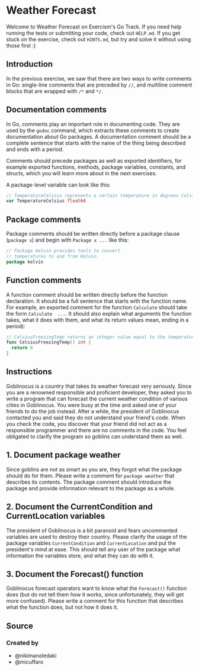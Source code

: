 # Weather Forecast

Welcome to Weather Forecast on Exercism's Go Track.
If you need help running the tests or submitting your code, check out `HELP.md`.
If you get stuck on the exercise, check out `HINTS.md`, but try and solve it without using those first :)

## Introduction

In the previous exercise, we saw that there are two ways to write comments in Go: single-line comments that are preceded by `//`, and multiline comment blocks that are wrapped with `/*` and `*/`.

## Documentation comments

In Go, comments play an important role in documenting code. They are used by the `godoc` command, which extracts these comments to create documentation about Go packages. A documentation comment should be a complete sentence that starts with the name of the thing being described and ends with a period.

Comments should precede packages as well as exported identifiers, for example exported functions, methods, package variables, constants, and structs, which you will learn more about in the next exercises.

A package-level variable can look like this:

```go
// TemperatureCelsius represents a certain temperature in degrees Celsius.
var TemperatureCelsius float64
```

## Package comments

Package comments should be written directly before a package clause (`package x`) and begin with `Package x ...` like this:

```go
// Package kelvin provides tools to convert
// temperatures to and from Kelvin.
package kelvin
```

## Function comments

A function comment should be written directly before the function declaration. It should be a full sentence that starts with the function name. For example, an exported comment for the function `Calculate` should take the form `Calculate  ...`. It should also explain what arguments the function takes, what it does with them, and what its return values mean, ending in a period):

```go
// CelsiusFreezingTemp returns an integer value equal to the temperature at which water freezes in degrees Celsius.
func CelsiusFreezingTemp() int {
  return 0
}
```

## Instructions

Goblinocus is a country that takes its weather forecast very seriously. Since you are a renowned responsible and proficient developer, they asked you to write a program that can forecast the current weather condition of various cities in Goblinocus. You were busy at the time and asked one of your friends to do the job instead. After a while, the president of Goblinocus contacted you and said they do not understand your friend's code. When you check the code, you discover that your friend did not act as a responsible programmer and there are no comments in the code. You feel obligated to clarify the program so goblins can understand them as well.

## 1. Document package weather

Since goblins are not as smart as you are, they forgot what the package should do for them. Please write a comment for `package weather` that describes its contents. The package comment should introduce the package and provide information relevant to the package as a whole.

## 2. Document the CurrentCondition and CurrentLocation variables

The president of Goblinocus is a bit paranoid and fears uncommented variables are used to destroy their country. Please clarify the usage of the package variables `CurrentCondition` and `CurrentLocation` and put the president's mind at ease. This should tell any user of the package what information the variables store, and what they can do with it.

## 3. Document the Forecast() function

Goblinocus forecast operators want to know what the `Forecast()` function does (but do not tell them how it works, since unfortunately, they will get more confused). Please write a comment for this function that describes what the function does, but not how it does it.

## Source

### Created by

- @nikimanoledaki
- @micuffaro
